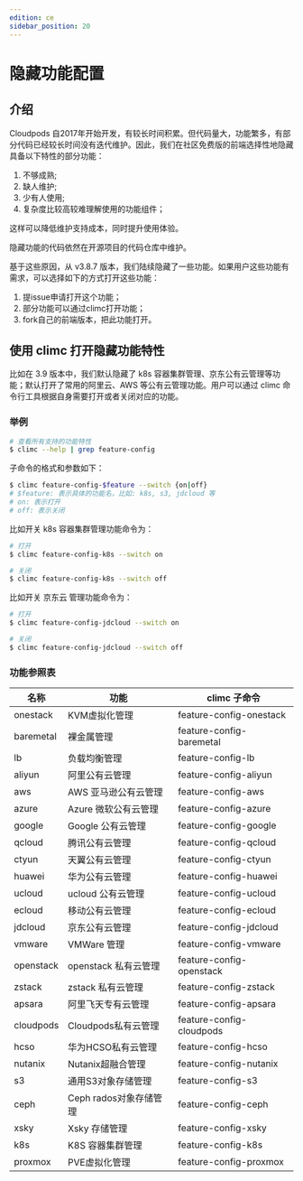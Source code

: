 ```yaml
---
edition: ce
sidebar_position: 20
---
```


# 隐藏功能配置

## 介绍

Cloudpods 自2017年开始开发，有较长时间积累。但代码量大，功能繁多，有部分代码已经较长时间没有迭代维护。因此，我们在社区免费版的前端选择性地隐藏具备以下特性的部分功能：

1. 不够成熟;
2. 缺人维护;
3. 少有人使用;
4. 复杂度比较高较难理解使用的功能组件；

这样可以降低维护支持成本，同时提升使用体验。

隐藏功能的代码依然在开源项目的代码仓库中维护。

基于这些原因，从 v3.8.7 版本，我们陆续隐藏了一些功能。如果用户这些功能有需求，可以选择如下的方式打开这些功能：

1. 提issue申请打开这个功能；
2. 部分功能可以通过climc打开功能；
3. fork自己的前端版本，把此功能打开。

## 使用 climc 打开隐藏功能特性

比如在 3.9 版本中，我们默认隐藏了 k8s 容器集群管理、京东公有云管理等功能；默认打开了常用的阿里云、AWS 等公有云管理功能。用户可以通过 climc 命令行工具根据自身需要打开或者关闭对应的功能。

### 举例

```bash
# 查看所有支持的功能特性
$ climc --help | grep feature-config
```

子命令的格式和参数如下：

```bash
$ climc feature-config-$feature --switch {on|off}
# $feature: 表示具体的功能名，比如: k8s, s3, jdcloud 等
# on: 表示打开
# off: 表示关闭
```

比如开关 k8s 容器集群管理功能命令为：

```bash
# 打开
$ climc feature-config-k8s --switch on

# 关闭
$ climc feature-config-k8s --switch off
```

比如开关 京东云 管理功能命令为：

```bash
# 打开
$ climc feature-config-jdcloud --switch on

# 关闭
$ climc feature-config-jdcloud --switch off
```

### 功能参照表

| 名称      | 功能                 | climc 子命令             |
|-----------|----------------------|--------------------------|
| onestack  | KVM虚拟化管理        | feature-config-onestack  |
| baremetal | 裸金属管理           | feature-config-baremetal |
| lb        | 负载均衡管理         | feature-config-lb        |
| aliyun    | 阿里公有云管理       | feature-config-aliyun    |
| aws       | AWS 亚马逊公有云管理 | feature-config-aws       |
| azure     | Azure 微软公有云管理 | feature-config-azure     |
| google    | Google 公有云管理    | feature-config-google    |
| qcloud    | 腾讯公有云管理       | feature-config-qcloud    |
| ctyun     | 天翼公有云管理       | feature-config-ctyun     |
| huawei    | 华为公有云管理       | feature-config-huawei    |
| ucloud    | ucloud 公有云管理    | feature-config-ucloud    |
| ecloud    | 移动公有云管理       | feature-config-ecloud    |
| jdcloud   | 京东公有云管理       | feature-config-jdcloud   |
| vmware    | VMWare 管理          | feature-config-vmware    |
| openstack | openstack 私有云管理 | feature-config-openstack |
| zstack    | zstack 私有云管理    | feature-config-zstack    |
| apsara    | 阿里飞天专有云管理   | feature-config-apsara    |
| cloudpods | Cloudpods私有云管理  | feature-config-cloudpods |
| hcso      | 华为HCSO私有云管理   | feature-config-hcso      |
| nutanix   | Nutanix超融合管理    | feature-config-nutanix   |
| s3        | 通用S3对象存储管理   | feature-config-s3        |
| ceph      | Ceph rados对象存储管理| feature-config-ceph      |
| xsky      | Xsky 存储管理        | feature-config-xsky      |
| k8s       | K8S 容器集群管理     | feature-config-k8s       |
| proxmox   | PVE虚拟化管理        | feature-config-proxmox   |
